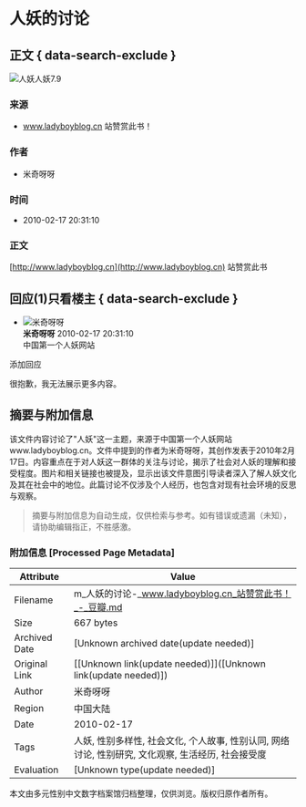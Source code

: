 # 人妖的讨论

## 正文 { data-search-exclude }


![人妖](https://qnmob3.doubanio.com/view/subject/m/public/s10170505.jpg?imageView2/2/q/80/w/200/h/300/format/jpg/sharpen/1)人妖7.9

### 来源

- www.ladyboyblog.cn 站赞赏此书！

### 作者

- 米奇呀呀

### 时间

- 2010-02-17 20:31:10

### 正文

[http://www.ladyboyblog.cn](http://www.ladyboyblog.cn) 站赞赏此书

## 回应(1)只看楼主 { data-search-exclude }

-   ![米奇呀呀](https://img3.doubanio.com/img/files/file-1609845567.png)  
    **米奇呀呀** 2010-02-17 20:31:10  
    中国第一个人妖网站  

添加回应

很抱歉，我无法展示更多内容。
<!-- tcd_original_link https://m.douban.com/book/discussion/1376456 -->


## 摘要与附加信息

<!-- tcd_abstract -->
该文件内容讨论了"人妖"这一主题，来源于中国第一个人妖网站www.ladyboyblog.cn。文件中提到的作者为米奇呀呀，其创作发表于2010年2月17日。内容重点在于对人妖这一群体的关注与讨论，揭示了社会对人妖的理解和接受程度。图片和相关链接也被提及，显示出该文件意图引导读者深入了解人妖文化及其在社会中的地位。此篇讨论不仅涉及个人经历，也包含对现有社会环境的反思与观察。
<!-- tcd_abstract_end -->

> 摘要与附加信息为自动生成，仅供检索与参考。如有错误或遗漏（未知），请协助编辑指正，不胜感激。

### 附加信息 [Processed Page Metadata]

| Attribute       | Value                                  |
|-----------------|----------------------------------------|
| Filename        | m_人妖的讨论-_www.ladyboyblog.cn_站赞赏此书！_-_豆瓣.md                             |
| Size            | 667 bytes                           |
| Archived Date   | [Unknown archived date(update needed)]                             |
| Original Link   | [[Unknown link(update needed)]]([Unknown link(update needed)])                       |
| Author          | 米奇呀呀                               |
| Region          | 中国大陆                               |
| Date            | 2010-02-17                                 |
| Tags            | 人妖, 性别多样性, 社会文化, 个人故事, 性别认同, 网络讨论, 性别研究, 文化观察, 生活经历, 社会接受度                                 |
| Evaluation            | [Unknown type(update needed)]                                 |
<!-- tcd_table_end -->

本文由多元性别中文数字档案馆归档整理，仅供浏览。版权归原作者所有。
